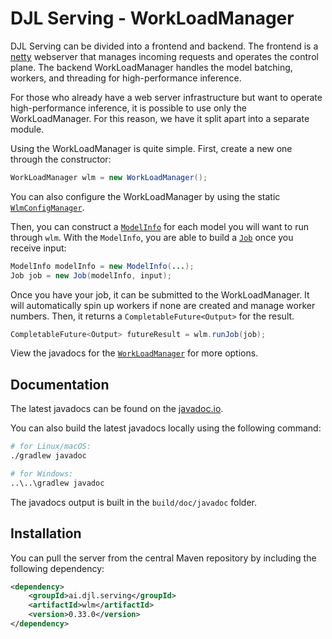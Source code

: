 # DJL Serving - WorkLoadManager

DJL Serving can be divided into a frontend and backend.
The frontend is a [netty](https://netty.io/) webserver that manages incoming requests and operates the control plane.
The backend WorkLoadManager handles the model batching, workers, and threading for high-performance inference.

For those who already have a web server infrastructure but want to operate high-performance inference, it is possible to use only the WorkLoadManager.
For this reason, we have it split apart into a separate module.

Using the WorkLoadManager is quite simple. First, create a new one through the constructor:

```java
WorkLoadManager wlm = new WorkLoadManager();
```

You can also configure the WorkLoadManager by using the static [`WlmConfigManager`](https://javadoc.io/doc/ai.djl.serving/wlm/latest/ai/djl/serving/wlm/util/WlmConfigManager.html).

Then, you can construct a [`ModelInfo`](https://javadoc.io/doc/ai.djl.serving/wlm/latest/ai/djl/serving/wlm/ModelInfo.html) for each model you will want to run through `wlm`.
With the `ModelInfo`, you are able to build a [`Job`](https://javadoc.io/doc/ai.djl.serving/wlm/latest/ai/djl/serving/wlm/Job.html) once you receive input:

```java
ModelInfo modelInfo = new ModelInfo(...);
Job job = new Job(modelInfo, input);
```

Once you have your job, it can be submitted to the WorkLoadManager.
It will automatically spin up workers if none are created and manage worker numbers.
Then, it returns a `CompletableFuture<Output>` for the result.

```java
CompletableFuture<Output> futureResult = wlm.runJob(job);
```

View the javadocs for the [`WorkLoadManager`](https://javadoc.io/doc/ai.djl.serving/wlm/latest/ai/djl/serving/wlm/WorkLoadManager.html) for more options.

## Documentation

The latest javadocs can be found on the [javadoc.io](https://javadoc.io/doc/ai.djl.serving/wlm/latest/index.html).

You can also build the latest javadocs locally using the following command:

```sh
# for Linux/macOS:
./gradlew javadoc

# for Windows:
..\..\gradlew javadoc
```
The javadocs output is built in the `build/doc/javadoc` folder.


## Installation
You can pull the server from the central Maven repository by including the following dependency:

```xml
<dependency>
    <groupId>ai.djl.serving</groupId>
    <artifactId>wlm</artifactId>
    <version>0.33.0</version>
</dependency>
```

